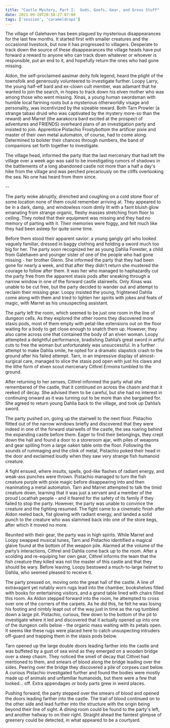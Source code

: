 ```yaml
---
title: "Castle Mystery, Part I:  Gods, Goofs, Gear, and Gross Stuff"
date: 2021-09-20T20:58:27-07:00
tags: ['session', 'carameldropz']
---
```


The village of Galehaven has been plagued by mysterious disappearances for the last few months. It started first with smaller creatures and the occasional livestock, but now it has progressed to villagers. Desperate to track down the source of these disappearances the village heads have put forward a reward to anyone who can track down whatever or whoever is responsible, put an end to it, and hopefully return the ones who had gone missing.

Aldon, the self-proclaimed aasimar deity folk legend, heard the plight of the townsfolk and generously volunteered to investigate further. Loopy Larry, the young half-elf bard and ex-clown cult member, was adamant that he wanted to join the search, in hopes to track down his elven mother who was among those who went missing. Xinas, a young human swordsman with humble local farming roots but a mysterious otherworldly visage and personality, was incentivized by the sizeable reward. Both Tarn Prowler (a strange tabaxi druid who was captivated by the mystery more-so than the reward) and Marret (the aarakocra bard excited at the prospect of adventures and FRIENDS) overheard plans of an investigation party and insisted to join. Apprentice Pistachio Frostybottom the artificer pixie and master of their own metal automaton, of course, had to come along. Determined to bolster their chances through numbers, the band of companions set forth together to investigate.

The village head, informed the party that the last mercenary that had left the village over a week ago was said to be investigating rumors of shadows in the battlements of a long abandoned castle not more than a half a day's hike from the village and was perched precariously on the cliffs overlooking the sea. No one has heard from them since.

--

The party woke abruptly, drenched and coughing on a cold stone floor of some location none of them could remember arriving at. They appeared to be in a dark, damp, and windowless room dimly lit with a faint bluish glow emanating from strange organic, fleshy masses stretching from floor to ceiling. They noted that their equipment was missing and they had no memory of parting with it. Their memories were foggy, and felt much like they had been asleep for quite some time.

Before them stood their apparent savior: a young gangly girl who looked vaguely familiar, dressed in baggy clothing and holding a sword much too big for her. The party soon recognized her as young Dahlia Forester, a child from Galehaven and younger sister of one of the people who had gone missing - her brother Glenn. She informed the party that they had been gone for nearly a week, and that after they didn’t return she mustered the courage to follow after them. It was her who managed to haphazardly cut the party free from the apparent stasis pods after sneaking through a narrow window in one of the forward castle stairwells. Only Xinas was unable to be cut free, but the party decided to wander out and attempt to reclaim their missing gear. Loopy insisted the young, frightened Dahlia come along with them and tried to lighten her spirits with jokes and feats of magic, with Marret as his unsuspecting assistant.

The party left the room, which seemed to be just one room in the line of dungeon cells. As they explored the other rooms they discovered more stasis pods, most of them empty with petal-like extensions out on the floor waiting for a body to get close enough to snatch them up. However, they also came across one that contained the body of an elven woman. Loopy attempted a delightful performance, bradishing Dahlia’s great sword in artful cuts to free the woman but unfortunately was unsuccessful. In a further attempt to make Dahlia smile, he opted for a dramatic slapstick crash to the ground after his failed attempt. Tarn, in an impressive display of almost-surgical care, managed to slice the stasis pod open with just his claws and the lithe form of elven scout mercenary Cithrel Ermoira tumbled to the ground.

After returning to her senses, Cithrel informed the party what she remembered of the castle, that it continued on across the chasm and that it reeked of decay. She advised them to be careful, but she had no interest in continuing onward as it was turning out to be more than she bargained for. She agreed to return young Dahlia back to the village, and took up Dahlia’s sword.

The party pushed on, going up the stairwell to the next floor. Pistachio flitted out of the narrow windows briefly and discovered that they were indeed in one of the forward stairwells of the castle, the sea roaring behind the expanding castle before them. Eager to find their belongings, they crept down the hall and found a door to a storeroom ajar, with piles of weapons and gear spilling from a large oaken table onto the floor. Following the sounds of rummaging and the clink of metal, Pistachio poked their head in the door and exclaimed loudly when they saw very strange fish humanoid creature.

A fight ensued, where insults, spells, god-like flashes of radiant energy, and weak-ass punches were thrown. Pistachio managed to turn the fish creature purple with pixie magic before disappearing into and then reanimating a metal automaton. Tarn and Marret attempted to talk the timid creature down, learning that it was just a servant and a member of the proud Locathah people - and it feared for the safety of its family if they failed to stop the party. However, the party was unable to convince the creature and the fighting resumed. The fight came to a cinematic finish after Aldon reeled back, fist glowing with radiant energy, and landed a solid punch to the creature who was slammed back into one of the store kegs, after which it moved no more.

Reunited with their gear, the party was in high spirits. While Marret and Loopy swapped musical tunes, Tarn and Pistachio identified a magical glaive found at the bottom of the weapon pile. Alarmed at the volume of the party’s interactions, Cithrel and Dahlia come back up to the room. After a scolding and re-equiping her own gear, Cithrel informs the team that the fish creature they killed was not the master of this castle and that they should be wary. Before leaving, Loopy bestowed a much-to-large helmet to Dahlia, who seemed pleased to receive it.

The party pressed on, moving onto the great hall of the castle. A line of extravagant yet notably worn rugs lead into the chamber, bookshelves filled with books for entertaining visitors, and a grand table lined with chairs filled this room. As Aldon stepped forward into the room, he attempted to cross over one of the corners of the carpets. As he did this, he felt he was losing his footing and nimbly leapt out of the way just in time as the rug tumbled down a large pit. Pistachio, curious, flew down to the bottom of the pit to investigate where it led and discovered that it actually opened up into one of the dungeon cells below - the organic mass waiting with its petals open. It seems like these rugs were placed here to catch unsuspecting intruders off-guard and trapping them in the stasis pods below.

Tarn opened up the large double doors leading farther into the castle and was buffeted by a gust of sea wind as they emerged on a wooden bridge over a steep chasm. They noticed the smell of decay that Cithrel had mentioned to them, and smears of blood along the bridge leading over the sides. Peering over the bridge they discovered a pile of corpses cast below. A curious Pistachio investigated further and found the bodies were mostly made up of animals and unfamiliar humanoids, but there were a few that looked… off. Extra appendages or body parts grew in weird places.

Pushing forward, the party stepped over the smears of blood and opened the doors leading farther into the castle. The trail of blood continued on to the other side and lead further into the structure with the origin being beyond their line of sight. A dining room could be found to the party's left, and another hallway to on their right. Straight ahead the faintest glimpse of greenery could be detected, in what appeared to be a courtyard.
